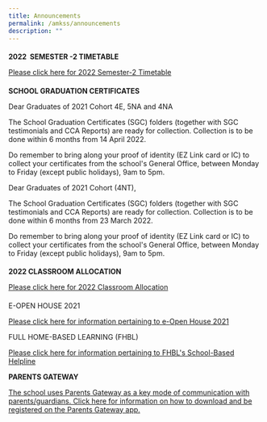 ```yaml
---
title: Announcements
permalink: /amkss/announcements
description: ""
---
```

#### 

**2022  SEMESTER -2 TIMETABLE**   

[Please click here for 2022 Semester-2 Timetable](https://angmokiosec-moe-edu-sg-admin.cwp.sg/students/current-students/timetable)

  

#### 

**SCHOOL GRADUATION CERTIFICATES**

Dear Graduates of 2021 Cohort 4E, 5NA and 4NA  

The School Graduation Certificates (SGC) folders (together with SGC testimonials and CCA Reports) are ready for collection. Collection is to be done within 6 months from 14 April 2022.   

Do remember to bring along your proof of identity (EZ Link card or IC) to collect your certificates from the school's General Office, between Monday to Friday (except public holidays), 9am to 5pm.   

  

Dear Graduates of 2021 Cohort (4NT),  

The School Graduation Certificates (SGC) folders (together with SGC testimonials and CCA Reports) are ready for collection. Collection is to be done within 6 months from 23 March 2022.

Do remember to bring along your proof of identity (EZ Link card or IC) to collect your certificates from the school's General Office, between Monday to Friday (except public holidays), 9am to 5pm. 

#### 

**2022 CLASSROOM ALLOCATION**   

[Please click here for 2022 Classroom Allocation](/files/Classroom%20Allocation%202022.pdf)

  

#### 

E-OPEN HOUSE 2021

[Please click here for information pertaining to e-Open House 2021](https://angmokiosec-moe-edu-sg-admin.cwp.sg/e-open-house)  

  

FULL HOME-BASED LEARNING (FHBL)

[Please click here for information pertaining to FHBL's School-Based Helpline](https://angmokiosec.moe.edu.sg/qql/slot/u531/Announcements/2021/Ang%20Mo%20Kio%20Secondary%20School%20-%20HBL.pdf)

  

**PARENTS GATEWAY**  

[The school uses Parents Gateway as a key mode of communication with parents/guardians. Click here for information on how to download and be registered on the Parents Gateway app.](https://angmokiosec.moe.edu.sg/qql/slot/u531/Announcements/PG%20Step%20by%20Step%20Guide.pdf)